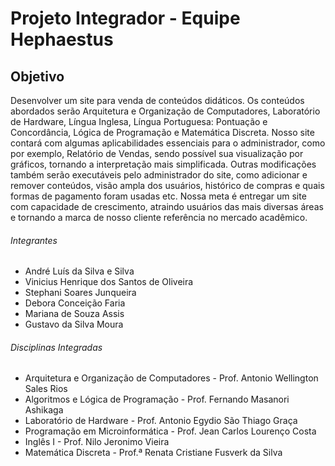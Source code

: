 # Projeto Integrador - Equipe Hephaestus


## Objetivo

Desenvolver um site para venda de conteúdos didáticos. Os conteúdos abordados serão Arquitetura e Organização de Computadores, Laboratório de Hardware, Língua Inglesa, Língua Portuguesa: Pontuação e Concordância, Lógica de Programação e Matemática Discreta. 
Nosso site contará com algumas aplicabilidades essenciais para o administrador, como por exemplo, Relatório de Vendas, sendo possível sua visualização por gráficos, tornando a interpretação mais simplificada. Outras modificações também serão executáveis pelo administrador do site, como adicionar e remover conteúdos, visão ampla dos usuários, histórico de compras e quais formas de pagamento foram usadas etc.
Nossa meta é entregar um site com capacidade de crescimento, atraindo usuários das mais diversas áreas e tornando a marca de nosso cliente referência no mercado acadêmico. 


###### Integrantes
- André Luís da Silva e Silva
- Vinicius Henrique dos Santos de Oliveira
- Stephani Soares Junqueira 
- Debora Conceição Faria
- Mariana de Souza Assis
- Gustavo da Silva Moura


###### Disciplinas Integradas
- Arquitetura e Organização de Computadores - Prof. Antonio Wellington Sales Rios   
- Algoritmos e Lógica de Programação - Prof. Fernando Masanori Ashikaga 
- Laboratório de Hardware - Prof. Antonio Egydio São Thiago Graça
- Programação em Microinformática - Prof. Jean Carlos Lourenço Costa
- Inglês I  - Prof. Nilo Jeronimo Vieira
-  Matemática Discreta  -  Prof.ª Renata Cristiane Fusverk da  Silva

